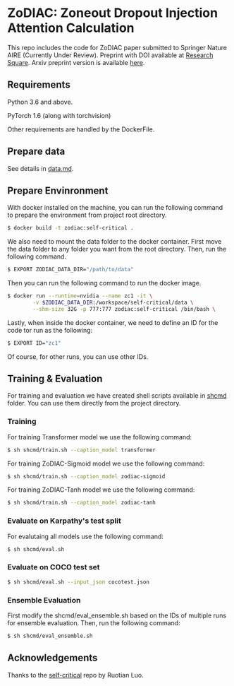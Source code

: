 # ZoDIAC: Zoneout Dropout Injection Attention Calculation

This repo includes the code for ZoDIAC paper submitted to Springer Nature AIRE (Currently Under Review). Preprint with DOI available at [Research Square](https://doi.org/10.21203/rs.3.rs-1798795/v1). 
Arxiv preprint version is available [here](https://arxiv.org/pdf/2206.14263.pdf).
## Requirements

Python 3.6 and above.

PyTorch 1.6 (along with torchvision)

Other requirements are handled by the DockerFile.

## Prepare data

See details in [data.md](data/README.md). 

## Prepare Envinronment

With docker installed on the machine, you can run the following command to prepare the environment from project root directory.

```bash
$ docker build -t zodiac:self-critical .
```
We also need to mount the data folder to the docker container. First move the data folder to any folder you want from the root directory. Then, run the following command.

```bash
$ EXPORT ZODIAC_DATA_DIR="/path/to/data"
```

Then you can run the following command to run the docker image.

```bash
$ docker run --runtime=nvidia --name zc1 -it \
        -v $ZODIAC_DATA_DIR:/workspace/self-critical/data \
        --shm-size 32G -p 777:777 zodiac:self-critical /bin/bash \
```

Lastly, when inside the docker container, we need to define an ID for the code tor run as the following:

```bash
$ EXPORT ID="zc1"
```

Of course, for other runs, you can use other IDs.

## Training & Evaluation

For training and evaluation we have created shell scripts available in [shcmd](\shcmd) folder. You can use them directly from the project directory.

### Training

For training Transformer model we use the following command:

```bash
$ sh shcmd/train.sh --caption_model transformer
```

For training ZoDIAC-Sigmoid model we use the following command:

```bash 
$ sh shcmd/train.sh --caption_model zodiac-sigmoid
```

For training ZoDIAC-Tanh model we use the following command:

```bash
$ sh shcmd/train.sh --caption_model zodiac-tanh
```

### Evaluate on Karpathy's test split

For evalutaing all models use the following command:

```bash
$ sh shcmd/eval.sh
```

### Evaluate on COCO test set

```bash
$ sh shcmd/eval.sh --input_json cocotest.json
```

### Ensemble Evaluation

First modify the shcmd/eval_ensemble.sh based on the IDs of multiple runs for ensemble evaluation. Then, run the following command:

```bash
$ sh shcmd/eval_ensemble.sh
```

## Acknowledgements

Thanks to the [self-critical](https://github.com/ruotianluo/self-critical.pytorch/) repo by Ruotian Luo.
